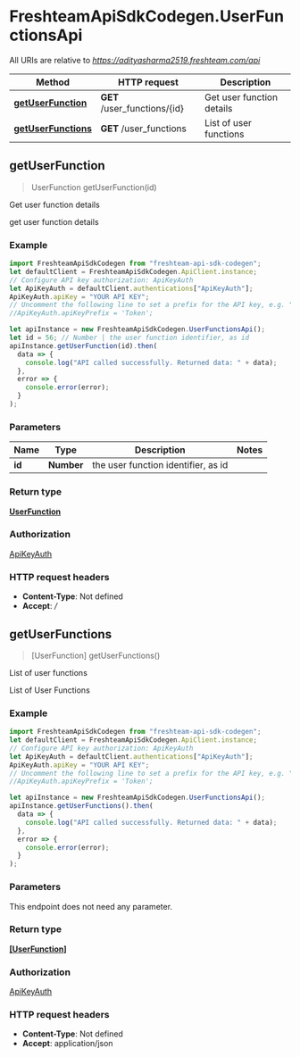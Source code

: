 # FreshteamApiSdkCodegen.UserFunctionsApi

All URIs are relative to *https://adityasharma2519.freshteam.com/api*

| Method                                                       | HTTP request                 | Description               |
| ------------------------------------------------------------ | ---------------------------- | ------------------------- |
| [**getUserFunction**](UserFunctionsApi.md#getUserFunction)   | **GET** /user_functions/{id} | Get user function details |
| [**getUserFunctions**](UserFunctionsApi.md#getUserFunctions) | **GET** /user_functions      | List of user functions    |

## getUserFunction

> UserFunction getUserFunction(id)

Get user function details

get user function details

### Example

```javascript
import FreshteamApiSdkCodegen from "freshteam-api-sdk-codegen";
let defaultClient = FreshteamApiSdkCodegen.ApiClient.instance;
// Configure API key authorization: ApiKeyAuth
let ApiKeyAuth = defaultClient.authentications["ApiKeyAuth"];
ApiKeyAuth.apiKey = "YOUR API KEY";
// Uncomment the following line to set a prefix for the API key, e.g. "Token" (defaults to null)
//ApiKeyAuth.apiKeyPrefix = 'Token';

let apiInstance = new FreshteamApiSdkCodegen.UserFunctionsApi();
let id = 56; // Number | the user function identifier, as id
apiInstance.getUserFunction(id).then(
  data => {
    console.log("API called successfully. Returned data: " + data);
  },
  error => {
    console.error(error);
  }
);
```

### Parameters

| Name   | Type       | Description                         | Notes |
| ------ | ---------- | ----------------------------------- | ----- |
| **id** | **Number** | the user function identifier, as id |

### Return type

[**UserFunction**](UserFunction.md)

### Authorization

[ApiKeyAuth](../README.md#ApiKeyAuth)

### HTTP request headers

- **Content-Type**: Not defined
- **Accept**: _/_

## getUserFunctions

> [UserFunction] getUserFunctions()

List of user functions

List of User Functions

### Example

```javascript
import FreshteamApiSdkCodegen from "freshteam-api-sdk-codegen";
let defaultClient = FreshteamApiSdkCodegen.ApiClient.instance;
// Configure API key authorization: ApiKeyAuth
let ApiKeyAuth = defaultClient.authentications["ApiKeyAuth"];
ApiKeyAuth.apiKey = "YOUR API KEY";
// Uncomment the following line to set a prefix for the API key, e.g. "Token" (defaults to null)
//ApiKeyAuth.apiKeyPrefix = 'Token';

let apiInstance = new FreshteamApiSdkCodegen.UserFunctionsApi();
apiInstance.getUserFunctions().then(
  data => {
    console.log("API called successfully. Returned data: " + data);
  },
  error => {
    console.error(error);
  }
);
```

### Parameters

This endpoint does not need any parameter.

### Return type

[**[UserFunction]**](UserFunction.md)

### Authorization

[ApiKeyAuth](../README.md#ApiKeyAuth)

### HTTP request headers

- **Content-Type**: Not defined
- **Accept**: application/json
